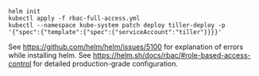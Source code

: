```shell script
helm init
kubectl apply -f rbac-full-access.yml
kubectl --namespace kube-system patch deploy tiller-deploy -p '{"spec":{"template":{"spec":{"serviceAccount":"tiller"}}}}'
```

See https://github.com/helm/helm/issues/5100 for explanation of errors while installing helm.
See https://helm.sh/docs/rbac/#role-based-access-control for detailed production-grade configuration.
